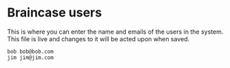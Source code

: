 # Braincase users

This is where you can enter the name and emails of the users in the system.  This file is live and changes to it will be acted upon when saved.

```users
bob bob@bob.com
jim jim@jim.com
```

